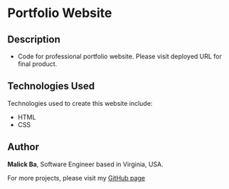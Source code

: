 # Portfolio Website

## Description
- Code for professional portfolio website. Please visit deployed URL for final product.

## Technologies Used
Technologies used to create this website include: 
- HTML
- CSS

## Author
**Malick Ba**, Software Engineer based in Virginia, USA.

For more projects, please visit my [GitHub page](https://github.com/malickbax)